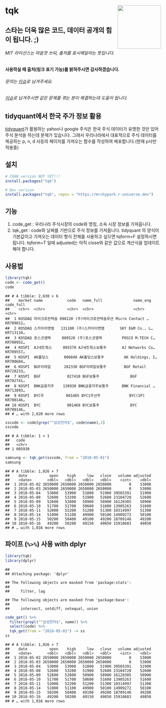 
# tqk <img src="man/figures/logo.png" align="right" height=140/>

## 스타는 더욱 많은 코드, 데이터 공개의 힘이 됩니다. ;)

###### MIT 라이선스는 마음껏 쓰되, 출처를 표시해달라는 뜻입니다.

#### 사용하실 때 출처(링크 표기 가능)를 밝혀주시면 감사하겠습니다.

###### 문의는 [이슈](https://github.com/mrchypark/tqk/issues/new)로 남겨주세요.

###### [이슈](https://github.com/mrchypark/tqk/issues)로 남겨주시면 같은 문제를 겪는 분이 해결하는데 도움이 됩니다.

## tidyquant에서 한국 주가 정보 활용

[tidyquant](https://github.com/business-science/tidyquant)가 활용하는
yahoo나 google 주식은 한국 주식 데이터가 유명한 것만 있어 주식 분석을
하는데 문제가 있습니다. 그래서 우리나라에서 대표적으로 주식 데이터를
제공하는 p, n, d 사등의 페이지를 가져오는 함수를 작성하여
배포합니다.(현재 p사만 적용중)

## 설치

``` r
# CRAN version NOT YET!!!
install.packages("tqk")

# Dev version
install.packages("tqk", repos = "https://mrchypark.r-universe.dev")
```

## 기능

1.  code_get : 우리나라 주식시장의 code와 명칭, 소속 시장 정보를
    가져옵니다.
2.  tqk_get : code와 날짜를 기반으로 주식 정보를 가져옵니다. tidyquant
    의 양식이 기본값이고 가져오는 데이터 형식 전체를 사용하고 싶으면
    tqform=F 설정하시면 됩니다. tqform=T 일때 adjusted는 아직 close와
    같은 값으로 계산식을 업데이트 해야 합니다.

## 사용법

``` r
library(tqk)
code <- code_get()
code
```

    ## # A tibble: 2,630 × 6
    ##    market name           code   name_full              name_eng        code_full
    ##    <chr>  <chr>          <chr>  <chr>                  <chr>           <chr>    
    ##  1 KOSDAQ 마이크로컨텍솔 098120 (주)마이크로컨텍솔루션 Micro Contact … KR709812…
    ##  2 KOSDAQ 스카이이앤엠   131100 (주)스카이이앤엠       SKY E&M Co., L… KR713110…
    ##  3 KOSDAQ 포스코엠텍     009520 (주)포스코엠텍         POSCO M-TECH C… KR700952…
    ##  4 KOSPI  AJ네트웍스     095570 AJ네트웍스보통주       AJ Networks Co… KR709557…
    ##  5 KOSPI  AK홀딩스       006840 AK홀딩스보통주         AK Holdings, I… KR700684…
    ##  6 KOSPI  BGF리테일      282330 BGF리테일보통주        BGF Retail      KR728233…
    ##  7 KOSPI  BGF            027410 BGF보통주              BGF             KR702741…
    ##  8 KOSPI  BNK금융지주    138930 BNK금융지주보통주      BNK Financial … KR713893…
    ##  9 KOSPI  BYC우          001465 BYC1우선주             BYC(1P)         KR700146…
    ## 10 KOSPI  BYC            001460 BYC보통주              BYC             KR700146…
    ## # … with 2,620 more rows

``` r
sscode <- code[grep("^삼성전자$", code$name),3]
sscode
```

    ## # A tibble: 1 × 1
    ##   code  
    ##   <chr> 
    ## 1 005930

``` r
samsung <- tqk_get(sscode, from = "2018-05-01")
samsung
```

    ## # A tibble: 1,026 × 7
    ##    date          open    high     low   close   volume adjusted
    ##    <date>       <dbl>   <dbl>   <dbl>   <dbl>    <int>    <dbl>
    ##  1 2018-05-02 2650000 2650000 2650000 2650000        0    53000
    ##  2 2018-05-03 2650000 2650000 2650000 2650000        0    53000
    ##  3 2018-05-04   53000   53900   51800   51900 39565391    51900
    ##  4 2018-05-08   52600   53200   51900   52600 23104720    52600
    ##  5 2018-05-09   52600   52800   50900   50900 16128305    50900
    ##  6 2018-05-10   51700   51700   50600   51600 13905263    51600
    ##  7 2018-05-11   52000   52200   51200   51300 10314997    51300
    ##  8 2018-05-14   51000   51100   49900   50100 14909272    50100
    ##  9 2018-05-15   50200   50400   49100   49200 18709146    49200
    ## 10 2018-05-16   49200   50200   49150   49850 15918683    49850
    ## # … with 1,016 more rows

## 파이프 (`%>%`) 사용 with dplyr

``` r
library(tqk)
library(dplyr)
```

    ## 
    ## Attaching package: 'dplyr'

    ## The following objects are masked from 'package:stats':
    ## 
    ##     filter, lag

    ## The following objects are masked from 'package:base':
    ## 
    ##     intersect, setdiff, setequal, union

``` r
code_get() %>% 
  filter(grepl("^삼성전자$", name)) %>% 
  select(code) %>% 
  tqk_get(from = "2018-05-01") -> ss
ss
```

    ## # A tibble: 1,026 × 7
    ##    date          open    high     low   close   volume adjusted
    ##    <date>       <dbl>   <dbl>   <dbl>   <dbl>    <int>    <dbl>
    ##  1 2018-05-02 2650000 2650000 2650000 2650000        0    53000
    ##  2 2018-05-03 2650000 2650000 2650000 2650000        0    53000
    ##  3 2018-05-04   53000   53900   51800   51900 39565391    51900
    ##  4 2018-05-08   52600   53200   51900   52600 23104720    52600
    ##  5 2018-05-09   52600   52800   50900   50900 16128305    50900
    ##  6 2018-05-10   51700   51700   50600   51600 13905263    51600
    ##  7 2018-05-11   52000   52200   51200   51300 10314997    51300
    ##  8 2018-05-14   51000   51100   49900   50100 14909272    50100
    ##  9 2018-05-15   50200   50400   49100   49200 18709146    49200
    ## 10 2018-05-16   49200   50200   49150   49850 15918683    49850
    ## # … with 1,016 more rows
